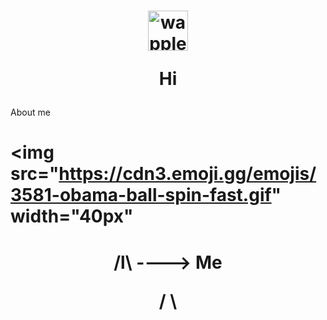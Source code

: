 <div>
<h1 align="Center">  
  <img src="https://cdn3.emoji.gg/emojis/8689-wapple.png" width="64px" height="64px" alt="wapple">

  Hi  </div>            

  About me
    <h1 align="Left"> 
    <img src="https://cdn3.emoji.gg/emojis/3581-obama-ball-spin-fast.gif" width="40px"  
                      <h1 align="Center"> 

  /l\       ----> Me


 / \

